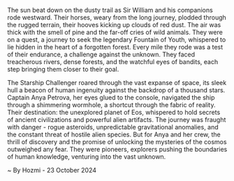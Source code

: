 
The sun beat down on the dusty trail as Sir William and his companions rode westward. Their horses, weary from the long journey, plodded through the rugged terrain, their hooves kicking up clouds of red dust. The air was thick with the smell of pine and the far-off cries of wild animals. They were on a quest, a journey to seek the legendary Fountain of Youth, whispered to lie hidden in the heart of a forgotten forest. Every mile they rode was a test of their endurance, a challenge against the unknown. They faced treacherous rivers, dense forests, and the watchful eyes of bandits, each step bringing them closer to their goal.

The Starship Challenger roared through the vast expanse of space, its sleek hull a beacon of human ingenuity against the backdrop of a thousand stars. Captain Anya Petrova, her eyes glued to the console, navigated the ship through a shimmering wormhole, a shortcut through the fabric of reality. Their destination: the unexplored planet of Eos, whispered to hold secrets of ancient civilizations and powerful alien artifacts. The journey was fraught with danger - rogue asteroids, unpredictable gravitational anomalies, and the constant threat of hostile alien species. But for Anya and her crew, the thrill of discovery and the promise of unlocking the mysteries of the cosmos outweighed any fear. They were pioneers, explorers pushing the boundaries of human knowledge, venturing into the vast unknown. 

~ By Hozmi - 23 October 2024
